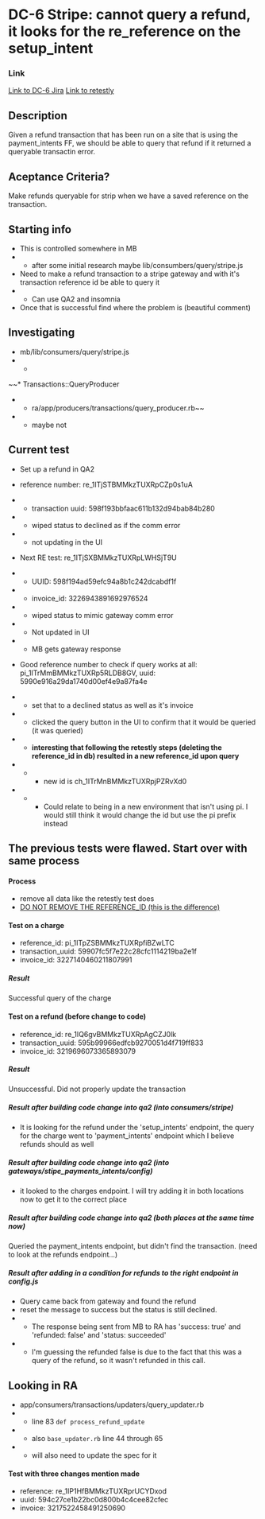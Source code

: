 # DC-6 Stripe: cannot query a refund, it looks for the re_reference on the setup_intent
### Link
[Link to DC-6 Jira](https://jira.recurly.net/browse/DC-6)
[Link to retestly](https://github.com/recurly/retestly/blob/d9ffe6b00494c17dbdcf5475fb45c6128ca418b7/spec/api/v2/payments/gateway/gateway_query_api_spec.rb#L8)


## Description
Given a refund transaction that has been run on a site that is using the payment_intents FF, we should be able to query that refund if it returned a queryable transactin error.

## Aceptance Criteria?
Make refunds queryable for strip when we have a saved reference on the transaction.

## Starting info
* This is controlled somewhere in MB
* * after some initial research maybe lib/consumbers/query/stripe.js
* Need to make a refund transaction to a stripe gateway and with it's transaction reference id be able to query it
* * Can use QA2 and insomnia
* Once that is successful find where the problem is (beautiful comment)

## Investigating
* mb/lib/consumers/query/stripe.js
* *
~~* Transactions::QueryProducer
* * ra/app/producers/transactions/query_producer.rb~~
* * maybe not

## Current test
* Set up a refund in QA2
* reference number: re_1ITjSTBMMkzTUXRpCZp0s1uA
* * transaction uuid: 598f193bbfaac611b132d94bab84b280
* * wiped status to declined as if the comm error
* * not updating in the UI

* Next RE test: re_1ITjSXBMMkzTUXRpLWHSjT9U
* * UUID: 598f194ad59efc94a8b1c242dcabdf1f
* * invoice_id: 3226943891692976524
* * wiped status to mimic gateway comm error
* * Not updated in UI
* * MB gets gateway response

* Good reference number to check if query works at all: pi_1ITrMmBMMkzTUXRp5RLDB8GV, uuid: 5990e916a29da1740d00ef4e9a87fa4e
* * set that to a declined status as well as it's invoice
* * clicked the query button in the UI to confirm that it would be queried (it was queried)
* * **interesting that following the retestly steps (deleting the reference_id in db) resulted in a new reference_id upon query**
* * * new id is ch_1ITrMnBMMkzTUXRpjPZRvXd0
* * * Could relate to being in a new environment that isn't using pi. I would still think it would change the id but use the pi prefix instead

## The previous tests were flawed. Start over with same process
#### Process
* remove all data like the retestly test does
* [DO NOT REMOVE THE REFERENCE_ID (this is the difference)](d9ffe6b00494c17dbdcf5475fb45c6128ca418b7)
#### Test on a charge
* reference_id: pi_1ITpZSBMMkzTUXRpfiBZwLTC
* transaction_uuid: 59907fc5f7e22c28cfc1114219ba2e1f
* invoice_id: 3227140460211807991
##### Result
Successful query of the charge

#### Test on a refund (before change to code)
* reference_id: re_1IQ6gvBMMkzTUXRpAgCZJ0lk
* transaction_uuid: 595b99966edfcb9270051d4f719ff833
* invoice_id: 3219696073365893079
##### Result
Unsuccessful. Did not properly update the transaction
##### Result after building code change into qa2 (into consumers/stripe)
* It is looking for the refund under the 'setup_intents' endpoint, the query for the charge went to 'payment_intents' endpoint which I believe refunds should as well
##### Result after building code change into qa2 (into gateways/stipe_payments_intents/config)
* it looked to the charges endpoint. I will try adding it in both locations now to get it to the correct place
##### Result after building code change into qa2 (both places at the same time now)
Queried the payment_intents endpoint, but didn't find the transaction. (need to look at the refunds endpoint...)
##### Result after adding in a condition for refunds to the right endpoint in config.js
* Query came back from gateway and found the refund
* reset the message to success but the status is still declined.
* * The response being sent from MB to RA has 'success: true' and 'refunded: false' and 'status: succeeded'
* * I'm guessing the refunded false is due to the fact that this was a query of the refund, so it wasn't refunded in this call.

## Looking in RA
* app/consumers/transactions/updaters/query_updater.rb
* * line 83 `def process_refund_update`
* * also `base_updater.rb` line 44 through 65
* * will also need to update the spec for it


#### Test with three changes mention made
* reference: re_1IP1HfBMMkzTUXRprUCYDxod
* uuid: 594c27ce1b22bc0d800b4c4cee82cfec
* invoice: 3217522458491250690